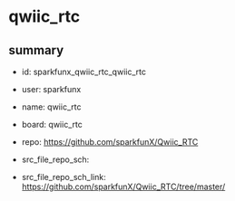 # qwiic_rtc
 
## summary 
* id: sparkfunx_qwiic_rtc_qwiic_rtc
* user: sparkfunx
* name: qwiic_rtc
* board: qwiic_rtc
* repo: https://github.com/sparkfunX/Qwiic_RTC



* src_file_repo_sch: 
* src_file_repo_sch_link: https://github.com/sparkfunX/Qwiic_RTC/tree/master/






